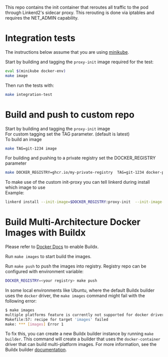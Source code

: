 This repo contains the init container that reroutes all traffic to the pod
through Linkerd2's sidecar proxy. This rerouting is done via iptables and
requires the NET_ADMIN capability.

# Integration tests

The instructions below assume that you are using
[minikube](https://github.com/kubernetes/minikube).

Start by building and tagging the `proxy-init` image required for the test:

```bash
eval $(minikube docker-env)
make image
```
Then run the tests with:

```bash
make integration-test
```
# Build and push to custom repo
Start by building and tagging the `proxy-init` image   
For custom tagging set the TAG parameter. (default is latest)     
To build an image 
```bash
make TAG=git-1234 image
```
For building and pushing to a private registry set the DOCKER_REGISTRY parameter
```bash
make DOCKER_REGISTRY=ghcr.io/my-private-registry  TAG=git-1234 docker-push
```

To make use of the custom init-proxy you can tell linkerd during install which image to use  
Example: 
```bash
linkerd install --init-image=$DOCKER_REGISTRY:proxy-init  --init-image-version=$TAG |  kubectl apply -f - 
```

# Build Multi-Architecture Docker Images with Buildx

Please refer to [Docker Docs](https://docs.docker.com/buildx/working-with-buildx) to enable Buildx.

Run `make images` to start build the images.

Run `make push` to push the images into registry.
Registry repo can be configured with environment variable:

```bash
DOCKER_REGISTRY=<your registry> make push
```

In some local environments like Ubuntu, where the default Buildx builder uses the `docker` driver, the `make images` command might fail with the following error:

```bash
$ make images
multiple platforms feature is currently not supported for docker driver. Please switch to a different driver (eg. "docker buildx create --use")
Makefile:57: recipe for target 'images' failed
make: *** [images] Error 1
```

To fix this, you can create a new Buildx builder instance by running `make builder`. This command will create a builder that uses the `docker-container` driver that can build multi-platform images. For more information, see the Buildx builder [documentation](https://docs.docker.com/buildx/working-with-buildx/#work-with-builder-instances).
